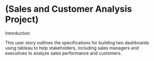 # (Sales and Customer Analysis Project)

Intorduction

This user story outlines the specifications for building two dashboards using tableau to help stakeholders, including sales managers and executives to analyze sales performance and customers. 

